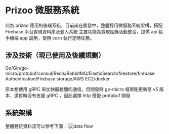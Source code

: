 Prizoo 微服務系統
===

此為 prizoo 應用的後端系統，目前尚在開發中，整體採用微服務系統架構，搭配 Firebase 平台實現資料庫及登入系統
主要功能為實現抽獎活動整合，提供 api 給手機端 app 調用，使用 corn 執行定時任務。

涉及技術（現已使用及後續規劃）
---

Go/Gin/go-micro/protobuf/consul/Redis/RabbitMQ/ElasticSearch/firestore/firebase Authentication/Firebase storage/AWS EC2/docker

原本想使用 gRPC 來加快服務間的通信，但開發時 go-micro 框架剛更新至 v5 版本，還暫時沒有支援 gRPC ，因此選擇 http 搭配 protobuf 開發

系統架構
---

整體體統資料流可以參考下圖：
![data flow](https://github.com/lingjun0314/prizoo-system/blob/main/go/images/%E6%8B%89%E5%8F%96%E7%9A%84%E9%8F%A1%E5%83%8F.png)
